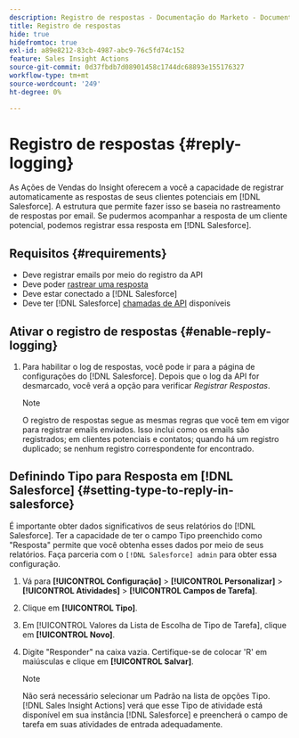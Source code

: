 ```yaml
---
description: Registro de respostas - Documentação do Marketo - Documentação do produto
title: Registro de respostas
hide: true
hidefromtoc: true
exl-id: a89e8212-83cb-4987-abc9-76c5fd74c152
feature: Sales Insight Actions
source-git-commit: 0d37fbdb7d08901458c1744dc68893e155176327
workflow-type: tm+mt
source-wordcount: '249'
ht-degree: 0%

---
```


# Registro de respostas {#reply-logging}

As Ações de Vendas do Insight oferecem a você a capacidade de registrar automaticamente as respostas de seus clientes potenciais em [!DNL Salesforce]. A estrutura que permite fazer isso se baseia no rastreamento de respostas por email. Se pudermos acompanhar a resposta de um cliente potencial, podemos registrar essa resposta em [!DNL Salesforce].

## Requisitos {#requirements}

* Deve registrar emails por meio do registro da API
* Deve poder [rastrear uma resposta](/help/marketo/product-docs/marketo-sales-insight/actions/send-a-sales-email/email-tracking-overview.md#how-reply-tracking-works)
* Deve estar conectado a [!DNL Salesforce]
* Deve ter [!DNL Salesforce] [chamadas de API](https://developer.salesforce.com/docs/atlas.en-us.salesforce_app_limits_cheatsheet.meta/salesforce_app_limits_cheatsheet/salesforce_app_limits_platform_api.htm) disponíveis

## Ativar o registro de respostas {#enable-reply-logging}

1. Para habilitar o log de respostas, você pode ir para a página de configurações do [!DNL Salesforce]. Depois que o log da API for desmarcado, você verá a opção para verificar _Registrar Respostas_.

   >[!NOTE]
   >
   >O registro de respostas segue as mesmas regras que você tem em vigor para registrar emails enviados. Isso inclui como os emails são registrados; em clientes potenciais e contatos; quando há um registro duplicado; se nenhum registro correspondente for encontrado.

## Definindo Tipo para Resposta em [!DNL Salesforce] {#setting-type-to-reply-in-salesforce}

É importante obter dados significativos de seus relatórios do [!DNL Salesforce]. Ter a capacidade de ter o campo Tipo preenchido como &quot;Resposta&quot; permite que você obtenha esses dados por meio de seus relatórios. Faça parceria com o `[!DNL Salesforce] admin` para obter essa configuração.

1. Vá para **[!UICONTROL Configuração]** > **[!UICONTROL Personalizar]** > **[!UICONTROL Atividades]** > **[!UICONTROL Campos de Tarefa]**.
1. Clique em **[!UICONTROL Tipo]**.
1. Em [!UICONTROL Valores da Lista de Escolha de Tipo de Tarefa], clique em **[!UICONTROL Novo]**.
1. Digite &quot;Responder&quot; na caixa vazia. Certifique-se de colocar &#39;R&#39; em maiúsculas e clique em **[!UICONTROL Salvar]**.

   >[!NOTE]
   >
   >Não será necessário selecionar um Padrão na lista de opções Tipo. [!DNL Sales Insight Actions] verá que esse Tipo de atividade está disponível em sua instância [!DNL Salesforce] e preencherá o campo de tarefa em suas atividades de entrada adequadamente.
